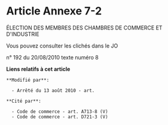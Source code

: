 # Article Annexe 7-2

ÉLECTION DES MEMBRES DES CHAMBRES DE COMMERCE ET D'INDUSTRIE

Vous pouvez consulter les clichés dans le JO 

n° 192 du 20/08/2010 texte numéro 8

**Liens relatifs à cet article**

	**Modifié par**:

	  - Arrêté du 13 août 2010 - art.

	**Cité par**:

	  - Code de commerce - art. A713-8 (V)
	  - Code de commerce - art. D721-3 (V)
